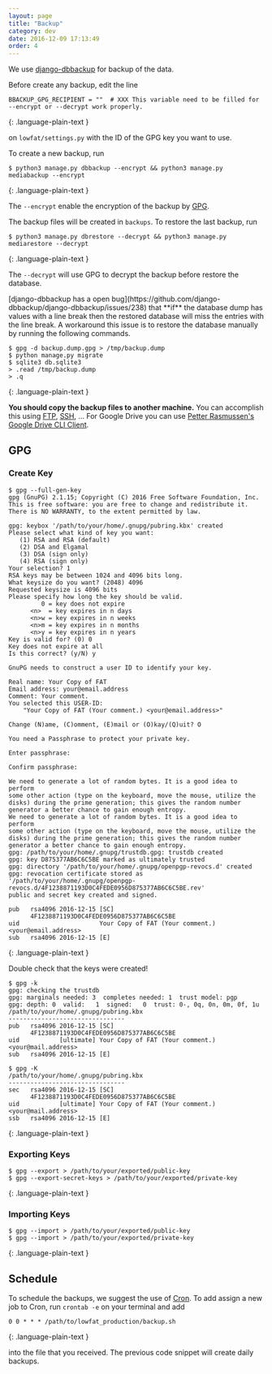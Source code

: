 ```yaml
---
layout: page
title: "Backup"
category: dev
date: 2016-12-09 17:13:49
order: 4
---
```

We use [django-dbbackup](http://django-dbbackup.readthedocs.io/)
for backup of the data.

Before create any backup, edit the line

~~~
BBACKUP_GPG_RECIPIENT = ""  # XXX This variable need to be filled for --encrypt or --decrypt work properly.
~~~
{: .language-plain-text }

on `lowfat/settings.py` with the ID of the GPG key you want to use.

To create a new backup, run

~~~
$ python3 manage.py dbbackup --encrypt && python3 manage.py mediabackup --encrypt
~~~
{: .language-plain-text }

The `--encrypt` enable the encryption of the backup by [GPG](https://www.gnupg.org/).

The backup files will be created in `backups`. To restore the last backup, run

~~~
$ python3 manage.py dbrestore --decrypt && python3 manage.py mediarestore --decrypt
~~~
{: .language-plain-text }

The `--decrypt` will use GPG to decrypt the backup before restore the database.

<div class="box-warning" markdown="1">
[django-dbbackup has a open bug](https://github.com/django-dbbackup/django-dbbackup/issues/238) that **if** the database dump has values with a line break then the restored database will miss the entries with the line break. A workaround this issue is to restore the database manually by running the following commands.

~~~
$ gpg -d backup.dump.gpg > /tmp/backup.dump
$ python manage.py migrate
$ sqlite3 db.sqlite3
> .read /tmp/backup.dump
> .q
~~~
{: .language-plain-text }
</div>

**You should copy the backup files to another machine.** You can accomplish this using [FTP](https://en.wikipedia.org/wiki/File_Transfer_Protocol), [SSH](https://en.wikipedia.org/wiki/Secure_Shell), ... For Google Drive you can use [Petter Rasmussen's Google Drive CLI Client](https://github.com/prasmussen/gdrive).

## GPG

### Create Key

~~~
$ gpg --full-gen-key
gpg (GnuPG) 2.1.15; Copyright (C) 2016 Free Software Foundation, Inc.
This is free software: you are free to change and redistribute it.
There is NO WARRANTY, to the extent permitted by law.

gpg: keybox '/path/to/your/home/.gnupg/pubring.kbx' created
Please select what kind of key you want:
   (1) RSA and RSA (default)
   (2) DSA and Elgamal
   (3) DSA (sign only)
   (4) RSA (sign only)
Your selection? 1
RSA keys may be between 1024 and 4096 bits long.
What keysize do you want? (2048) 4096
Requested keysize is 4096 bits
Please specify how long the key should be valid.
         0 = key does not expire
      <n>  = key expires in n days
      <n>w = key expires in n weeks
      <n>m = key expires in n months
      <n>y = key expires in n years
Key is valid for? (0) 0
Key does not expire at all
Is this correct? (y/N) y

GnuPG needs to construct a user ID to identify your key.

Real name: Your Copy of FAT
Email address: your@email.address
Comment: Your comment.
You selected this USER-ID:
    "Your Copy of FAT (Your comment.) <your@email.address>"

Change (N)ame, (C)omment, (E)mail or (O)kay/(Q)uit? O

You need a Passphrase to protect your private key.    

Enter passphrase:

Confirm passphrase:

We need to generate a lot of random bytes. It is a good idea to perform
some other action (type on the keyboard, move the mouse, utilize the
disks) during the prime generation; this gives the random number
generator a better chance to gain enough entropy.
We need to generate a lot of random bytes. It is a good idea to perform
some other action (type on the keyboard, move the mouse, utilize the
disks) during the prime generation; this gives the random number
generator a better chance to gain enough entropy.
gpg: /path/to/your/home/.gnupg/trustdb.gpg: trustdb created
gpg: key D875377AB6C6C5BE marked as ultimately trusted
gpg: directory '/path/to/your/home/.gnupg/openpgp-revocs.d' created
gpg: revocation certificate stored as '/path/to/your/home/.gnupg/openpgp-revocs.d/4F1238871193D0C4FEDE0956D875377AB6C6C5BE.rev'
public and secret key created and signed.

pub   rsa4096 2016-12-15 [SC]
      4F1238871193D0C4FEDE0956D875377AB6C6C5BE
uid                      Your Copy of FAT (Your comment.) <your@email.address>
sub   rsa4096 2016-12-15 [E]
~~~
{: .language-plain-text }

Double check that the keys were created!

~~~
$ gpg -k
gpg: checking the trustdb
gpg: marginals needed: 3  completes needed: 1  trust model: pgp
gpg: depth: 0  valid:   1  signed:   0  trust: 0-, 0q, 0n, 0m, 0f, 1u
/path/to/your/home/.gnupg/pubring.kbx
--------------------------------
pub   rsa4096 2016-12-15 [SC]
      4F1238871193D0C4FEDE0956D875377AB6C6C5BE
uid           [ultimate] Your Copy of FAT (Your comment.) <your@mail.address>
sub   rsa4096 2016-12-15 [E]

$ gpg -K 
/path/to/your/home/.gnupg/pubring.kbx
--------------------------------
sec   rsa4096 2016-12-15 [SC]
      4F1238871193D0C4FEDE0956D875377AB6C6C5BE
uid           [ultimate] Your Copy of FAT (Your comment.) <your@mail.address>
ssb   rsa4096 2016-12-15 [E]

~~~
{: .language-plain-text }

### Exporting Keys

~~~
$ gpg --export > /path/to/your/exported/public-key
$ gpg --export-secret-keys > /path/to/your/exported/private-key
~~~
{: .language-plain-text }

### Importing Keys

~~~
$ gpg --import > /path/to/your/exported/public-key
$ gpg --import > /path/to/your/exported/private-key
~~~
{: .language-plain-text }

## Schedule

To schedule the backups,
we suggest the use of [Cron](https://en.wikipedia.org/wiki/Cron).
To add assign a new job to Cron,
run `crontab -e` on your terminal and add

~~~
0 0 * * * /path/to/lowfat_production/backup.sh
~~~
{: .language-plain-text }

into the file that you received.
The previous code snippet will create daily backups.
